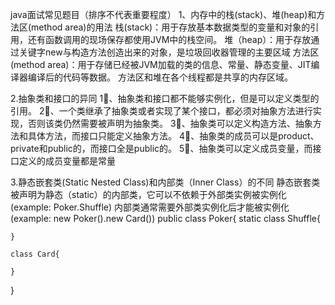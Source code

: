 java面试常见题目（排序不代表重要程度）
1、内存中的栈(stack)、堆(heap)和方法区(method area)的用法
栈(stack)：用于存放基本数据类型的变量和对象的引用，还有函数调用的现场保存都使用JVM中的栈空间。
堆（heap）：用于存放通过关键字new与构造方法创造出来的对象，是垃圾回收器管理的主要区域
方法区(method area)：用于存储已经被JVM加载的类的信息、常量、静态变量、JIT编译器编译后的代码等数据。
方法区和堆在各个线程都是共享的内存区域。

2.抽象类和接口的异同
1⃣️、抽象类和接口都不能够实例化，但是可以定义类型的引用。
2⃣️、一个类继承了抽象类或者实现了某个接口，都必须对抽象方法进行实现，否则该类仍然需要被声明为抽象类。
3⃣️、抽象类可以定义构造方法、抽象方法和具体方法，而接口只能定义抽象方法。
4⃣️、抽象类的成员可以是product、private和public的，而接口全是public的。
5⃣️、抽象类可以定义成员变量，而接口定义的成员变量都是常量

3.静态嵌套类(Static Nested Class)和内部类（Inner Class）的不同
静态嵌套类被声明为静态（static）的内部类，它可以不依赖于外部类实例被实例化(example: Poker.Shuffle)
内部类通常需要外部类实例化后才能被实例化(example: new Poker().new Card())
public class Poker{
	static class Shuffle{

	}
	
	class Card{

	}
}